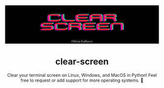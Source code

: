 ![clear-screen](clear-screen.gif)

<div align="center">
 
  # clear-screen 

  Clear your terminal screen on Linux, Windows, and MacOS in Python! Feel free to request or add support for more operating systems. :gem:
  
  <!--
  <a href="https://twitter.com/OliviaGalluccii">![Twitter](https://img.shields.io/badge/Twitter-%231DA1F2.svg?style=for-the-badge&logo=Twitter&logoColor=white)</a>
  <a href="https://github.com/oliviagallucci/delete-twitter-likes/blob/main/LICENSE.md">![GPLv3 license](https://img.shields.io/badge/License-GPLv3-green.svg?style=for-the-badge)
  <a href="https://www.javascript.com/">![JavaScript](https://img.shields.io/badge/javascript-9558B2.svg?style=for-the-badge&logo=JavaScript&logoColor=%23F7DF1E)</a>
  <a href="https://github.com/sponsors/oliviagallucci">![Github-sponsors](https://img.shields.io/badge/sponsor-pink?style=for-the-badge&logo=GitHub-Sponsors&logoColor=#EA4AAA)</a>
  -->

</div>

